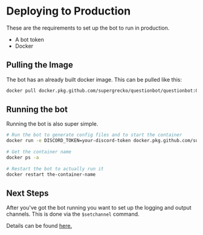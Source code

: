 # Deploying to Production

These are the requirements to set up the bot to run in production.

- A bot token
- Docker

## Pulling the Image

The bot has an already built docker image. This can be pulled like this:

```bash
docker pull docker.pkg.github.com/supergrecko/questionbot/questionbot:0.1.2
```           

## Running the bot

Running the bot is also super simple.

```bash               
# Run the bot to generate config files and to start the container
docker run -e DISCORD_TOKEN=your-discord-token docker.pkg.github.com/supergrecko/questionbot/questionbot:0.1.2      
       
# Get the container name
docker ps -a            
               
# Restart the bot to actually run it
docker restart the-container-name
```

## Next Steps

After you've got the bot running you want to set up the logging and output channels. This is done via the `$setchannel` command.

Details can be found [here.](/docs/command-manage.md#setchannel-admin-only)
